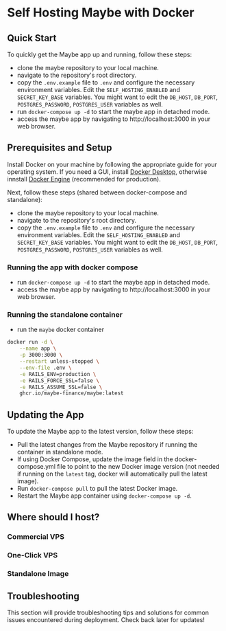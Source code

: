 # Self Hosting Maybe with Docker

## Quick Start

To quickly get the Maybe app up and running, follow these steps:

* clone the maybe repository to your local machine.
* navigate to the repository's root directory.
* copy the `.env.example` file to `.env` and configure the necessary
environment variables. Edit the `SELF_HOSTING_ENABLED` and `SECRET_KEY_BASE`
variables. You might want to edit the `DB_HOST`, `DB_PORT`,
`POSTGRES_PASSWORD`, `POSTGRES_USER` variables as well.
* run `docker-compose up -d` to start the maybe app in detached mode.
* access the maybe app by navigating to http://localhost:3000 in your web browser.

## Prerequisites and Setup

Install Docker on your machine by following the appropriate guide for your
operating system. If you need a GUI, install [Docker
Desktop](https://docs.docker.com/desktop/), otherwise innstall [Docker
Engine](https://docs.docker.com/engine/install/) (recommended for production).

Next, follow these steps (shared between docker-compose and standalone):

* clone the maybe repository to your local machine.
* navigate to the repository's root directory.
* copy the `.env.example` file to `.env` and configure the necessary
environment variables. Edit the `SELF_HOSTING_ENABLED` and `SECRET_KEY_BASE`
variables. You might want to edit the `DB_HOST`, `DB_PORT`,
`POSTGRES_PASSWORD`, `POSTGRES_USER` variables as well.

### Running the app with docker compose

* run `docker-compose up -d` to start the maybe app in detached mode.
* access the maybe app by navigating to http://localhost:3000 in your web browser.

### Running the standalone container

* run the `maybe` docker container

```bash
docker run -d \
    --name app \
    -p 3000:3000 \
    --restart unless-stopped \
    --env-file .env \
    -e RAILS_ENV=production \
    -e RAILS_FORCE_SSL=false \
    -e RAILS_ASSUME_SSL=false \
    ghcr.io/maybe-finance/maybe:latest
```

## Updating the App

To update the Maybe app to the latest version, follow these steps:

* Pull the latest changes from the Maybe repository if running the container in
standalone mode.
* If using Docker Compose, update the image field in the docker-compose.yml
file to point to the new Docker image version (not needed if running on the
`latest` tag, docker will automatically pull the latest image).
* Run `docker-compose pull` to pull the latest Docker image.
* Restart the Maybe app container using `docker-compose up -d`.

## Where should I host?

### Commercial VPS
### One-Click VPS
### Standalone Image

## Troubleshooting 

This section will provide troubleshooting tips and solutions for common issues
encountered during deployment. Check back later for updates!

